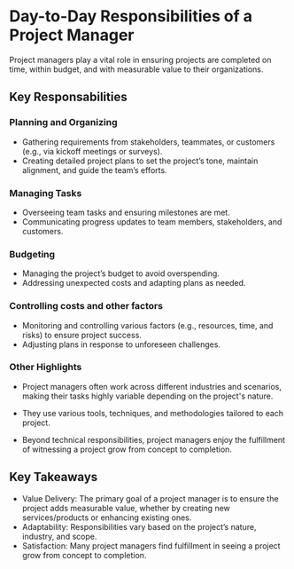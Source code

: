 # Day-to-Day Responsibilities of a Project Manager

Project managers play a vital role in ensuring projects are completed on time, within budget, and with measurable value to their organizations.

## Key Responsabilities

### Planning and Organizing

- Gathering requirements from stakeholders, teammates, or customers (e.g., via kickoff meetings or surveys).
- Creating detailed project plans to set the project’s tone, maintain alignment, and guide the team’s efforts.

### Managing Tasks

- Overseeing team tasks and ensuring milestones are met.
- Communicating progress updates to team members, stakeholders, and customers.

### Budgeting

- Managing the project’s budget to avoid overspending.
- Addressing unexpected costs and adapting plans as needed.

### Controlling costs and other factors

- Monitoring and controlling various factors (e.g., resources, time, and risks) to ensure project success.
- Adjusting plans in response to unforeseen challenges.

### Other Highlights

- Project managers often work across different industries and scenarios, making their tasks highly variable depending on the project's nature.

- They use various tools, techniques, and methodologies tailored to each project.
- Beyond technical responsibilities, project managers enjoy the fulfillment of witnessing a project grow from concept to completion.

## Key Takeaways

- Value Delivery: The primary goal of a project manager is to ensure the project adds measurable value, whether by creating new services/products or enhancing existing ones.
- Adaptability: Responsibilities vary based on the project’s nature, industry, and scope.
- Satisfaction: Many project managers find fulfillment in seeing a project grow from concept to completion.
